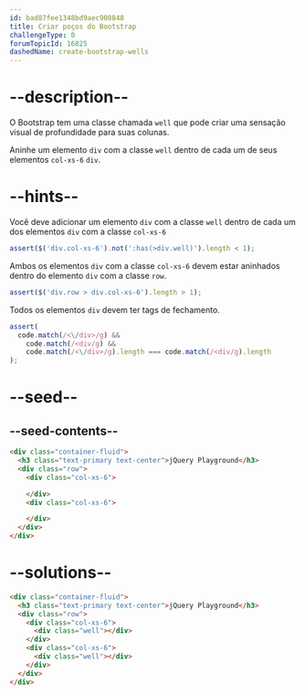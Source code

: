 ```yaml
---
id: bad87fee1348bd9aec908848
title: Criar poços do Bootstrap
challengeType: 0
forumTopicId: 16825
dashedName: create-bootstrap-wells
---
```


# --description--

O Bootstrap tem uma classe chamada `well` que pode criar uma sensação visual de profundidade para suas colunas.

Aninhe um elemento `div` com a classe `well` dentro de cada um de seus elementos `col-xs-6` `div`.

# --hints--

Você deve adicionar um elemento `div` com a classe `well` dentro de cada um dos elementos `div` com a classe `col-xs-6`

```js
assert($('div.col-xs-6').not(':has(>div.well)').length < 1);
```

Ambos os elementos `div` com a classe `col-xs-6` devem estar aninhados dentro do elemento `div` com a classe `row`.

```js
assert($('div.row > div.col-xs-6').length > 1);
```

Todos os elementos `div` devem ter tags de fechamento.

```js
assert(
  code.match(/<\/div>/g) &&
    code.match(/<div/g) &&
    code.match(/<\/div>/g).length === code.match(/<div/g).length
);
```

# --seed--

## --seed-contents--

```html
<div class="container-fluid">
  <h3 class="text-primary text-center">jQuery Playground</h3>
  <div class="row">
    <div class="col-xs-6">

    </div>
    <div class="col-xs-6">

    </div>
  </div>
</div>
```

# --solutions--

```html
<div class="container-fluid">
  <h3 class="text-primary text-center">jQuery Playground</h3>
  <div class="row">
    <div class="col-xs-6">
      <div class="well"></div>
    </div>
    <div class="col-xs-6">
      <div class="well"></div>
    </div>
  </div>
</div>
```
